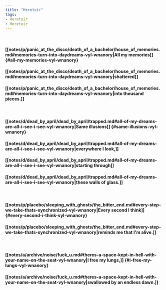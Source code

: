 ```yaml
---
title: "Heretoir"
tags:
- Heretoir
- Heretoir
---
```

&nbsp;
#### [[notes/p/panic_at_the_disco/death_of_a_bachelor/house_of_memories.md#memories-turn-into-daydreams-vyl-wnanory|All my memories]] {#all-my-memories-vyl-wnanory}
#### [[notes/p/panic_at_the_disco/death_of_a_bachelor/house_of_memories.md#memories-turn-into-daydreams-vyl-wnanory|shattered]]
#### [[notes/p/panic_at_the_disco/death_of_a_bachelor/house_of_memories.md#memories-turn-into-daydreams-vyl-wnanory|into thousand pieces.]]
&nbsp;
#### [[notes/d/dead_by_april/dead_by_april/trapped.md#all-of-my-dreams-are-all-i-see-i-see-vyl-wnanory|Same illusions]] {#same-illusions-vyl-wnanory}
#### [[notes/d/dead_by_april/dead_by_april/trapped.md#all-of-my-dreams-are-all-i-see-i-see-vyl-wnanory|everywhere I look,]]
#### [[notes/d/dead_by_april/dead_by_april/trapped.md#all-of-my-dreams-are-all-i-see-i-see-vyl-wnanory|starting through]]
#### [[notes/d/dead_by_april/dead_by_april/trapped.md#all-of-my-dreams-are-all-i-see-i-see-vyl-wnanory|these walls of glass.]]
&nbsp;
#### [[notes/p/placebo/sleeping_with_ghosts/the_bitter_end.md#every-step-we-take-thats-synchronized-vyl-wnanory|Every second I think]] {#every-second-i-think-vyl-wnanory}
#### [[notes/p/placebo/sleeping_with_ghosts/the_bitter_end.md#every-step-we-take-thats-synchronized-vyl-wnanory|reminds me that I'm alive.]]
&nbsp;
#### [[notes/a/archive/noise/fuck_u.md#theres-a-space-kept-in-hell-with-your-name-on-the-seat-vyl-wnanory|I free my lungs,]] {#i-free-my-lungs-vyl-wnanory}
#### [[notes/a/archive/noise/fuck_u.md#theres-a-space-kept-in-hell-with-your-name-on-the-seat-vyl-wnanory|swallowed by an endless dawn.]]
